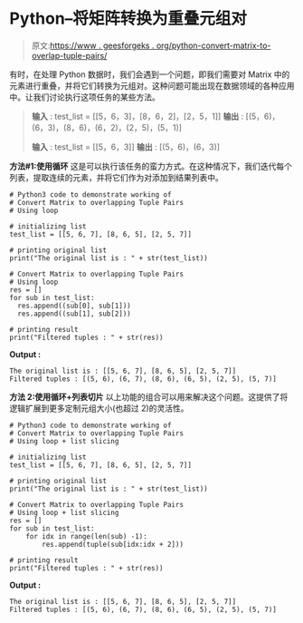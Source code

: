 # Python–将矩阵转换为重叠元组对

> 原文:[https://www . geesforgeks . org/python-convert-matrix-to-overlap-tuple-pairs/](https://www.geeksforgeeks.org/python-convert-matrix-to-overlapping-tuple-pairs/)

有时，在处理 Python 数据时，我们会遇到一个问题，即我们需要对 Matrix 中的元素进行重叠，并将它们转换为元组对。这种问题可能出现在数据领域的各种应用中。让我们讨论执行这项任务的某些方法。

> **输入** : test_list = [[5，6，3]，[8，6，2]，[2，5，1]]
> **输出** : [(5，6)，(6，3)，(8，6)，(6，2)，(2，5)，(5，1)]
> 
> **输入** : test_list = [[5，6，3]]
> **输出** : [(5，6)，(6，3)]

**方法#1:使用循环**
这是可以执行该任务的蛮力方式。在这种情况下，我们迭代每个列表，提取连续的元素，并将它们作为对添加到结果列表中。

```
# Python3 code to demonstrate working of 
# Convert Matrix to overlapping Tuple Pairs
# Using loop

# initializing list
test_list = [[5, 6, 7], [8, 6, 5], [2, 5, 7]]

# printing original list
print("The original list is : " + str(test_list))

# Convert Matrix to overlapping Tuple Pairs
# Using loop
res = []
for sub in test_list:
  res.append((sub[0], sub[1]))
  res.append((sub[1], sub[2]))

# printing result 
print("Filtered tuples : " + str(res)) 
```

**Output :**

```
The original list is : [[5, 6, 7], [8, 6, 5], [2, 5, 7]]
Filtered tuples : [(5, 6), (6, 7), (8, 6), (6, 5), (2, 5), (5, 7)]

```

**方法 2:使用循环+列表切片**
以上功能的组合可以用来解决这个问题。这提供了将逻辑扩展到更多定制元组大小(也超过 2)的灵活性。

```
# Python3 code to demonstrate working of 
# Convert Matrix to overlapping Tuple Pairs
# Using loop + list slicing

# initializing list
test_list = [[5, 6, 7], [8, 6, 5], [2, 5, 7]]

# printing original list
print("The original list is : " + str(test_list))

# Convert Matrix to overlapping Tuple Pairs
# Using loop + list slicing
res = []
for sub in test_list:
    for idx in range(len(sub) -1):
        res.append(tuple(sub[idx:idx + 2]))

# printing result 
print("Filtered tuples : " + str(res)) 
```

**Output :**

```
The original list is : [[5, 6, 7], [8, 6, 5], [2, 5, 7]]
Filtered tuples : [(5, 6), (6, 7), (8, 6), (6, 5), (2, 5), (5, 7)]

```